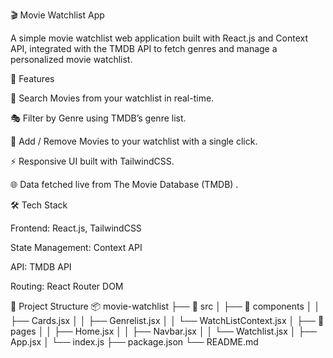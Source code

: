 🎬 Movie Watchlist App

A simple movie watchlist web application built with React.js and Context API, integrated with the TMDB API to fetch genres and manage a personalized movie watchlist.

🚀 Features

🔎 Search Movies from your watchlist in real-time.

🎭 Filter by Genre using TMDB’s genre list.

📌 Add / Remove Movies to your watchlist with a single click.

⚡ Responsive UI built with TailwindCSS.

🌐 Data fetched live from The Movie Database (TMDB)
.

🛠️ Tech Stack

Frontend: React.js, TailwindCSS

State Management: Context API

API: TMDB API

Routing: React Router DOM

📂 Project Structure
📦 movie-watchlist
├── 📂 src
│   ├── 📂 components
│   │   ├── Cards.jsx
│   │   ├── Genrelist.jsx
│   │   └── WatchListContext.jsx
│   ├── 📂 pages
│   │   ├── Home.jsx
│   │   ├── Navbar.jsx
│   │   └── Watchlist.jsx
│   ├── App.jsx
│   └── index.js
├── package.json
└── README.md

